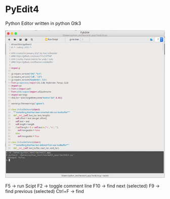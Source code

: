 # PyEdit4
Python Editor written in python Gtk3

![alt](https://raw.githubusercontent.com/Axel-Erfurt/PyEdit4/main/screenshot.png)

F5 ->  run Scipt
F2 ->  toggle comment line
F10 -> find next (selected)
F9 -> find previous (selected)
Ctrl+F -> find
